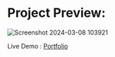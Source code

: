 # Project Preview: 

![Screenshot 2024-03-08 103921](https://github.com/........) 

Live Demo : <a href=https://github.com/moha2002-beep/network-operation>Portfolio</a>
